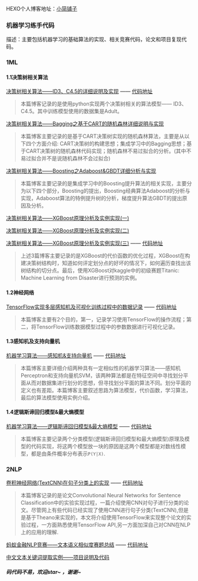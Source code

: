 HEXO个人博客地址：[小简铺子](https://jianwenjun.xyz)

### 机器学习练手代码
描述：主要包括机器学习的基础算法的实现、相关竞赛代码，论文和项目复现代码。

### 1ML
#### 1.1决策树相关算法
[决策树相关算法——ID3、C4.5的详细说明及实现](https://blog.csdn.net/u014732537/article/details/79667599) —— [代码地址](https://github.com/JianWenJun/MLDemo/blob/master/ML/DecisionTree/decision_tree.py)
>本篇博客记录的是使用python实现两个决策树相关的算法模型—— ID3、C4.5。其中训练模型使用的数据集是Adult。

[决策树相关算法——Bagging之基于CART的随机森林详细说明与实现](https://blog.csdn.net/u014732537/article/details/79667679)
>本篇博客主要记录的是基于CART决策树实现的随机森林算法，主要是从以下四个方面介绍: CART决策树的构建思想；集成学习中的Bagging思想；基于CART决策树的随机森林代码实现；随机森林不易过拟合的分析。(其中不易过拟合并不是说随机森林不会过拟合)

[决策树相关算法——Boosting之Adaboost&GBDT详细分析与实现](https://jianwenjun.xyz/2018/04/12/%E5%86%B3%E7%AD%96%E6%A0%91%E7%9B%B8%E5%85%B3%E7%AE%97%E6%B3%95%E2%80%94%E2%80%94Boosting%E4%B9%8BAdaboost-GBDT%E8%AF%A6%E7%BB%86%E5%88%86%E6%9E%90%E4%B8%8E%E5%AE%9E%E7%8E%B0/)
>本篇博客主要记录的是集成学习中的Boosting提升算法的相关实现，主要分为以下四个部分，Boosting的提出，Boosting经典算法Adaboost的分析与实现，Adaboost算法的特例提升树的分析，梯度提升算法GBDT的提出原因及分析。

[决策树相关算法——XGBoost原理分析及实例实现(一)](https://jianwenjun.xyz/2018/04/26/%E5%86%B3%E7%AD%96%E6%A0%91%E7%9B%B8%E5%85%B3%E7%AE%97%E6%B3%95%E2%80%94%E2%80%94XGBoost%E5%8E%9F%E7%90%86%E5%88%86%E6%9E%90%E5%8F%8A%E5%AE%9E%E4%BE%8B%E5%AE%9E%E7%8E%B0-%E4%B8%80/)  

[决策树相关算法——XGBoost原理分析及实例实现(二)](https://jianwenjun.xyz/2018/04/27/%E5%86%B3%E7%AD%96%E6%A0%91%E7%9B%B8%E5%85%B3%E7%AE%97%E6%B3%95%E2%80%94%E2%80%94XGBoost%E5%8E%9F%E7%90%86%E5%88%86%E6%9E%90%E5%8F%8A%E5%AE%9E%E4%BE%8B%E5%AE%9E%E7%8E%B0-%E4%BA%8C/)  

[决策树相关算法——XGBoost原理分析及实例实现(三)](https://jianwenjun.xyz/2018/05/02/%E5%86%B3%E7%AD%96%E6%A0%91%E7%9B%B8%E5%85%B3%E7%AE%97%E6%B3%95%E2%80%94%E2%80%94XGBoost%E5%8E%9F%E7%90%86%E5%88%86%E6%9E%90%E5%8F%8A%E5%AE%9E%E4%BE%8B%E5%AE%9E%E7%8E%B0-%E4%B8%89/) —— [代码地址](https://github.com/JianWenJun/MLDemo/blob/master/ML/DecisionTree/xgboost_demo.py)
>上述3篇博客主要记录的是XGBoost的代价函数的优化过程，XGBoost在构建决策树结构时，知道如何评定划分点的好坏的情况下，如何遍历查找出该树结构的切分点。最后，使用XGBoost对kaggle中的初级赛题Titanic: Machine Learning from Disaster进行预测的实例。

#### 1.2神经网络
[TensorFlow实现多层感知机及可视化训练过程中的数据记录](http://blog.csdn.net/u014732537/article/details/79412672) —— [代码地址](https://github.com/JianWenJun/MLDemo/blob/master/ML/TensorDemo/NN_tf.py)
>本篇博客主要有2个目的，第一，记录学习使用TensorFlow的操作流程；第二，将TensorFlow训练数据模型过程中的参数数据进行可视化记录。

#### 1.3感知机及支持向量机
[机器学习算法——感知机&支持向量机](https://jianwenjun.xyz/2018/05/05/%E6%9C%BA%E5%99%A8%E5%AD%A6%E4%B9%A0%E7%AE%97%E6%B3%95%E2%80%94%E2%80%94%E6%84%9F%E7%9F%A5%E6%9C%BA-%E6%94%AF%E6%8C%81%E5%90%91%E9%87%8F%E6%9C%BA/) —— [代码地址](https://github.com/JianWenJun/MLDemo/tree/master/ML/Perce_SVM)
>本篇博客主要详细介绍两种具有一定相似性的机器学习算法——感知机Perceptron和支持向量机SVM，该两种算法都是在特征空间中寻找划分平面从而对数据集进行划分的思想，但寻找划分平面的算法不同。划分平面的定义也有差距。本篇博客主要叙述思路为算法模型，代价函数，学习算法，最后的算法模型使用实例介绍。

#### 1.4逻辑斯谛回归模型&最大熵模型
[机器学习算法——逻辑斯谛回归模型&最大熵模型](https://jianwenjun.xyz/2018/05/15/%E6%9C%BA%E5%99%A8%E5%AD%A6%E4%B9%A0%E7%AE%97%E6%B3%95%E2%80%94%E2%80%94%E9%80%BB%E8%BE%91%E6%96%AF%E8%B0%9B%E5%9B%9E%E5%BD%92-%E6%9C%80%E5%A4%A7%E7%86%B5%E6%A8%A1%E5%9E%8B/) —— [代码地址](https://github.com/JianWenJun/MLDemo/blob/master/ML/LogisticRegression_MEM/LR_MEM_demo.py)
>本篇博客主要记录两个分类模型(逻辑斯谛回归模型和最大熵模型)原理及模型的代码实现，将这两个模型放一块的原因是这两个模型都是对数线性模型，都是由条件概率分布表示`P(Y|X)`.

### 2NLP
[卷积神经网络(TextCNN)在句子分类上的实现](http://blog.csdn.net/u014732537/article/details/79573174) —— [代码地址](https://github.com/JianWenJun/MLDemo/blob/master/NLP/Text_CNN/text_cnn_main.py)
> 本篇博客记录的是论文Convolutional Neural Networks for Sentence Classification中的实验实现过程，一篇介绍使用CNN对句子进行分类的论文。尽管网上有些代码已经实现了使用CNN进行句子分类(TextCNN),但是是基于Theano来实现的，本文将介绍使用TensorFlow来实现整个论文的实验过程，一方面熟悉使用TensorFlow API,另一方面加深自己对CNN在NLP上的应用的理解. 

[蚂蚁金融NLP竞赛——文本语义相似度赛题总结](https://jianwenjun.xyz/) —— [代码地址](https://github.com/JianWenJun/MLDemo/blob/master/Financial_NLP/final_demo/README.md)

[中文文本关键词提取实例——项目说明及代码](https://github.com/JianWenJun/MLDemo/blob/master/NLP/Multi_Label/ShengCe/%E7%A5%9E%E7%AD%96%E6%9D%AF%2B14%2B%E5%B0%B1%E5%B7%AE%E9%82%A3%E4%B9%88%E4%B8%80%E7%82%B9%E7%82%B9%2B%E9%A1%B9%E7%9B%AE%E8%AF%B4%E6%98%8E.pdf)

##### 码代码不易，欢迎star~ ，谢谢~